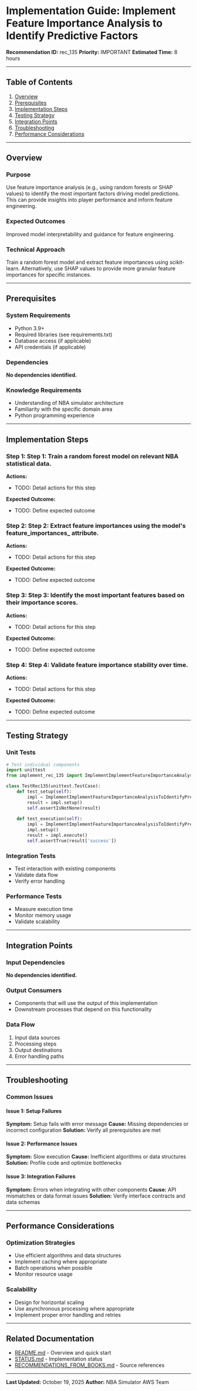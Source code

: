 # Implementation Guide: Implement Feature Importance Analysis to Identify Predictive Factors

**Recommendation ID:** rec_135
**Priority:** IMPORTANT
**Estimated Time:** 8 hours

---

## Table of Contents

1. [Overview](#overview)
2. [Prerequisites](#prerequisites)
3. [Implementation Steps](#implementation-steps)
4. [Testing Strategy](#testing-strategy)
5. [Integration Points](#integration-points)
6. [Troubleshooting](#troubleshooting)
7. [Performance Considerations](#performance-considerations)

---

## Overview

### Purpose

Use feature importance analysis (e.g., using random forests or SHAP values) to identify the most important factors driving model predictions. This can provide insights into player performance and inform feature engineering.

### Expected Outcomes

Improved model interpretability and guidance for feature engineering.

### Technical Approach

Train a random forest model and extract feature importances using scikit-learn. Alternatively, use SHAP values to provide more granular feature importances for specific instances.

---

## Prerequisites

### System Requirements

- Python 3.9+
- Required libraries (see requirements.txt)
- Database access (if applicable)
- API credentials (if applicable)

### Dependencies

**No dependencies identified.**

### Knowledge Requirements

- Understanding of NBA simulator architecture
- Familiarity with the specific domain area
- Python programming experience

---

## Implementation Steps

### Step 1: Step 1: Train a random forest model on relevant NBA statistical data.

**Actions:**
- TODO: Detail actions for this step

**Expected Outcome:**
- TODO: Define expected outcome

### Step 2: Step 2: Extract feature importances using the model's feature_importances_ attribute.

**Actions:**
- TODO: Detail actions for this step

**Expected Outcome:**
- TODO: Define expected outcome

### Step 3: Step 3: Identify the most important features based on their importance scores.

**Actions:**
- TODO: Detail actions for this step

**Expected Outcome:**
- TODO: Define expected outcome

### Step 4: Step 4: Validate feature importance stability over time.

**Actions:**
- TODO: Detail actions for this step

**Expected Outcome:**
- TODO: Define expected outcome



---

## Testing Strategy

### Unit Tests

```python
# Test individual components
import unittest
from implement_rec_135 import ImplementImplementFeatureImportanceAnalysisToIdentifyPredictiveFactors

class TestRec135(unittest.TestCase):
    def test_setup(self):
        impl = ImplementImplementFeatureImportanceAnalysisToIdentifyPredictiveFactors()
        result = impl.setup()
        self.assertIsNotNone(result)
    
    def test_execution(self):
        impl = ImplementImplementFeatureImportanceAnalysisToIdentifyPredictiveFactors()
        impl.setup()
        result = impl.execute()
        self.assertTrue(result['success'])
```

### Integration Tests

- Test interaction with existing components
- Validate data flow
- Verify error handling

### Performance Tests

- Measure execution time
- Monitor memory usage
- Validate scalability

---

## Integration Points

### Input Dependencies

**No dependencies identified.**

### Output Consumers

- Components that will use the output of this implementation
- Downstream processes that depend on this functionality

### Data Flow

1. Input data sources
2. Processing steps
3. Output destinations
4. Error handling paths

---

## Troubleshooting

### Common Issues

#### Issue 1: Setup Failures

**Symptom:** Setup fails with error message
**Cause:** Missing dependencies or incorrect configuration
**Solution:** Verify all prerequisites are met

#### Issue 2: Performance Issues

**Symptom:** Slow execution
**Cause:** Inefficient algorithms or data structures
**Solution:** Profile code and optimize bottlenecks

#### Issue 3: Integration Failures

**Symptom:** Errors when integrating with other components
**Cause:** API mismatches or data format issues
**Solution:** Verify interface contracts and data schemas

---

## Performance Considerations

### Optimization Strategies

- Use efficient algorithms and data structures
- Implement caching where appropriate
- Batch operations when possible
- Monitor resource usage

### Scalability

- Design for horizontal scaling
- Use asynchronous processing where appropriate
- Implement proper error handling and retries

---

## Related Documentation

- [README.md](README.md) - Overview and quick start
- [STATUS.md](STATUS.md) - Implementation status
- [RECOMMENDATIONS_FROM_BOOKS.md](RECOMMENDATIONS_FROM_BOOKS.md) - Source references

---

**Last Updated:** October 19, 2025
**Author:** NBA Simulator AWS Team
